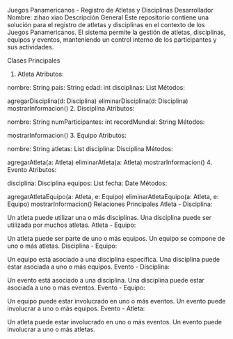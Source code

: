 Juegos Panamericanos - Registro de Atletas y Disciplinas
Desarrollador
Nombre: zihao xiao
Descripción General
Este repositorio contiene una solución para el registro de atletas y disciplinas en el contexto de los Juegos Panamericanos. El sistema permite la gestión de atletas, disciplinas, equipos y eventos, manteniendo un control interno de los participantes y sus actividades.

Clases Principales
1. Atleta
   Atributos:

nombre: String
país: String
edad: int
disciplinas: List<Disciplina>
Métodos:

agregarDisciplina(d: Disciplina)
eliminarDisciplina(d: Disciplina)
mostrarInformacion()
2. Disciplina
   Atributos:

nombre: String
numParticipantes: int
recordMundial: String
Métodos:

mostrarInformacion()
3. Equipo
   Atributos:

nombre: String
atletas: List<Atleta>
disciplina: Disciplina
Métodos:

agregarAtleta(a: Atleta)
eliminarAtleta(a: Atleta)
mostrarInformacion()
4. Evento
   Atributos:

disciplina: Disciplina
equipos: List<Equipo>
fecha: Date
Métodos:

agregarAtletaEquipo(a: Atleta, e: Equipo)
eliminarAtletaEquipo(a: Atleta, e: Equipo)
mostrarInformacion()
Relaciones Principales
Atleta - Disciplina:

Un atleta puede utilizar una o más disciplinas.
Una disciplina puede ser utilizada por muchos atletas.
Atleta - Equipo:

Un atleta puede ser parte de uno o más equipos.
Un equipo se compone de uno o más atletas.
Disciplina - Equipo:

Un equipo está asociado a una disciplina específica.
Una disciplina puede estar asociada a uno o más equipos.
Evento - Disciplina:

Un evento está asociado a una disciplina.
Una disciplina puede estar asociada a uno o más eventos.
Evento - Equipo:

Un equipo puede estar involucrado en uno o más eventos.
Un evento puede involucrar a uno o más equipos.
Evento - Atleta:

Un atleta puede estar involucrado en uno o más eventos.
Un evento puede involucrar a uno o más atletas.
